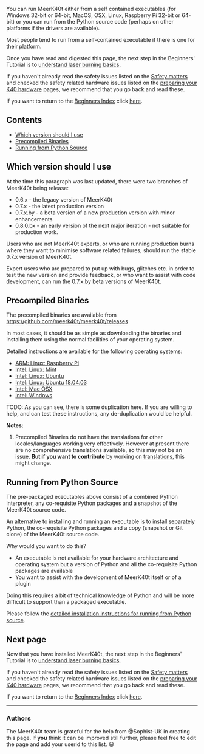 You can run MeerK40t either from a self contained executables (for Windows 32-bit or 64-bit, MacOS, OSX, Linux, Raspberry Pi 32-bit or 64-bit) or you can run from the Python source code (perhaps on other platforms if the drivers are available).

Most people tend to run from a self-contained executable if there is one for their platform.

Once you have read and digested this page, the next step in the Beginners' Tutorial is to [understand laser burning basics](./Beginners:-4.-Laser-Burning-Basics).

If you haven't already read the safety issues listed on the [Safety matters](./Beginners:-1.-Safety-matters) and checked the safety related hardware issues listed on the [preparing your K40 hardware](./Beginners:-2.-Preparing-your-K40-hardware) pages, we recommend that you go back and read these.

If you want to return to the [Beginners Index](./Beginners:-0.-Index) click [here](./Beginners:-0.-Index).

## Contents
* [Which version should I use](#which-version-should-i-use)
* [Precompiled Binaries](#precompiled-binaries)
* [Running from Python Source](#running-from-python-source)

## Which version should I use
At the time this paragraph was last updated, there were two branches of MeerK40t being release:
* 0.6.x - the legacy version of MeerK40t
* 0.7.x - the latest production version
* 0.7.x.by - a beta version of a new production version with minor enhancements
* 0.8.0.bx - an early version of the next major iteration - not suitable for production work.

Users who are not MeerK40t experts, or who are running production burns where they want to minimise software related failures, should run the stable 0.7.x version of MeerK40t.

Expert users who are prepared to put up with bugs, glitches etc. in order to test the new version and provide feedback, or who want to assist with code development, can run the 0.7.x.by beta versions of MeerK40t.

## Precompiled Binaries

The precompiled binaries are available from https://github.com/meerk40t/meerk40t/releases

In most cases, it should be as simple as downloading the binaries and installing them using the normal facilities of your operating system.

Detailed instructions are available for the following operating systems:
* [ARM: Linux: Raspberry Pi](./Install:-Raspberry-Pi)
* [Intel: Linux: Mint](./Install:-Linux-Mint)
* [Intel: Linux: Ubuntu](./Install:-Ubuntu-Linux)
* [Intel: Linux: Ubuntu 18.04.03](./Install:-Ubuntu-18.04.3)
* [Intel: Mac OSX](./Install:-Mac-OSX)
* [Intel: Windows](./Install:-Windows)

TODO: As you can see, there is some duplication here. If you are willing to help, and can test these instructions, any de-duplication would be helpful.

**Notes:**
1. Precompiled Binaries do not have the translations for other locales/languages working very effectively. However at present there are no comprehensive translations available, so this may not be an issue. **But if you want to contribute** by working on [translations](./Tech:-Foreign-Language-Translations), this might change.

## Running from Python Source
The pre-packaged executables above consist of a combined Python interpreter, any co-requisite Python packages and a snapshot of the MeerK40t source code.

An alternative to installing and running an executable is to install separately Python, the co-requisite Python packages and a copy (snapshot or Git clone) of the MeerK40t source code.

Why would you want to do this?
* An executable is not available for your hardware architecture and operating system but a version of Python and all the co-requisite Python packages are available
* You want to assist with the development of MeerK40t itself or of a plugin

Doing this requires a bit of technical knowledge of Python and will be more difficult to support than a packaged executable.

Please follow the [detailed installation instructions for running from Python source](./Install:-Running-from-source).

## Next page
Now that you have installed MeerK40t, the next step in the Beginners' Tutorial is to [understand laser burning basics](./Beginners:-4.-Laser-Burning-Basics).

If you haven't already read the safety issues listed on the [Safety matters](./Beginners:-1.-Safety-matters) and checked the safety related hardware issues listed on the [preparing your K40 hardware](./Beginners:-2.-Preparing-your-K40-hardware) pages, we recommend that you go back and read these.

If you want to return to the [Beginners Index](./Beginners:-0.-Index) click [here](./Beginners:-0.-Index).

---
### Authors
The MeerK40t team is grateful for the help from @Sophist-UK in creating this page. If **you** think it can be improved still further, please feel free to edit the page and add your userid to this list. 😃